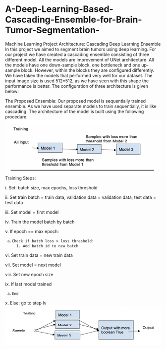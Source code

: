 # A-Deep-Learning-Based-Cascading-Ensemble-for-Brain-Tumor-Segmentation-
Machine Learning Project
Architecture: Cascading Deep Learning Ensemble
In this project we aimed to segment brain tumors using deep learning. For our project we have created a cascading ensemble consisting of three different model. All the models are improvement of UNet architecture. All the models have one down-sample block, one bottleneck and one up-sample block.  However, within the blocks they are configured differently. We have taken the models that performed very well for our dataset. The input image size is used 512*512, as we have seen with this shape the performance is better. The configuration of three architecture is given below:
                             
The Proposed Ensemble: 
Our proposed model is sequentially trained ensemble. As we have used separate models to train sequentially, it is like cascading. The architecture of the model is built using the following procedure:   
![](Images/model.png)
Training Steps:

i.	Set: batch size, max epochs, loss threshold

ii.	Set train batch = train data, validation data = validation data, test data = test data

iii.	Set model = first model

iv.	Train the model batch by batch

v.	If epoch == max epoch:
     
     a.Check if batch loss > loss threshold:
         1.	Add batch id to new_batch

vi.	Set train data = new train data

vii.	Set model = next model

viii.	Set new epoch size

ix.	If last model trained
     
     a.End

x.	Else: go to step Iv
![](Images/MODEL1.png)
